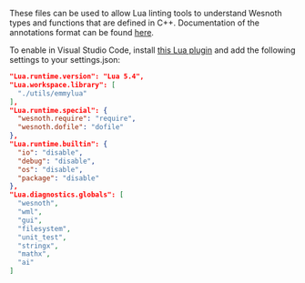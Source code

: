 
These files can be used to allow Lua linting tools to understand Wesnoth types and functions that are defined in C++. Documentation of the annotations format can be found [here](https://github.com/sumneko/lua-language-server/wiki/EmmyLua-Annotations).


To enable in Visual Studio Code, install [this Lua plugin](https://marketplace.visualstudio.com/items?itemName=sumneko.lua) and add the following settings to your settings.json:

```json
"Lua.runtime.version": "Lua 5.4",
"Lua.workspace.library": [
  "./utils/emmylua"
],
"Lua.runtime.special": {
  "wesnoth.require": "require",
  "wesnoth.dofile": "dofile"
},
"Lua.runtime.builtin": {
  "io": "disable",
  "debug": "disable",
  "os": "disable",
  "package": "disable"
},
"Lua.diagnostics.globals": [
  "wesnoth",
  "wml",
  "gui",
  "filesystem",
  "unit_test",
  "stringx",
  "mathx",
  "ai"
]
```
